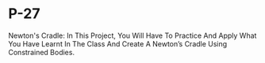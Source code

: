 # P-27
Newton's Cradle: In This Project, You Will Have To Practice And Apply What You Have Learnt In The Class And Create A Newton’s Cradle Using Constrained Bodies.
